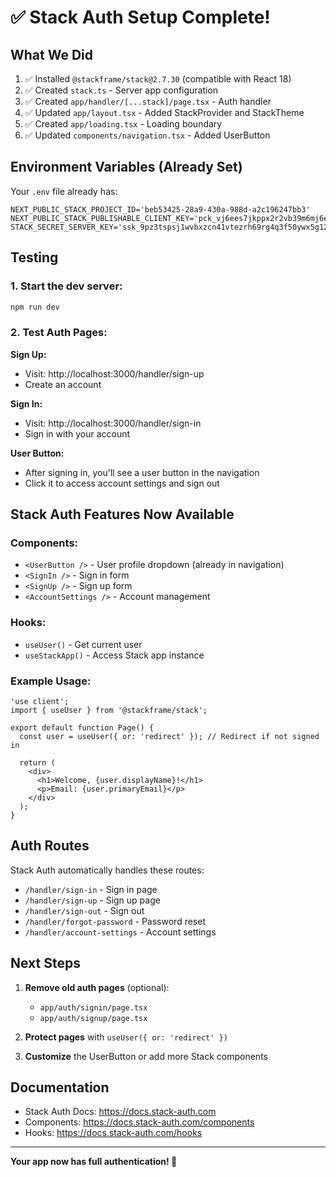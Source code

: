# ✅ Stack Auth Setup Complete!

## What We Did

1. ✅ Installed `@stackframe/stack@2.7.30` (compatible with React 18)
2. ✅ Created `stack.ts` - Server app configuration
3. ✅ Created `app/handler/[...stack]/page.tsx` - Auth handler
4. ✅ Updated `app/layout.tsx` - Added StackProvider and StackTheme
5. ✅ Created `app/loading.tsx` - Loading boundary
6. ✅ Updated `components/navigation.tsx` - Added UserButton

## Environment Variables (Already Set)

Your `.env` file already has:
```env
NEXT_PUBLIC_STACK_PROJECT_ID='beb53425-28a9-430a-988d-a2c196247bb3'
NEXT_PUBLIC_STACK_PUBLISHABLE_CLIENT_KEY='pck_vj6ees7jkppx2r2vb39m6mj6ehq7my720f2b5g791r4tg'
STACK_SECRET_SERVER_KEY='ssk_9pz3tspsj1wvbxzcn41vtezrh69rg4q3f50ywx5g12258'
```

## Testing

### 1. Start the dev server:
```bash
npm run dev
```

### 2. Test Auth Pages:

**Sign Up:**
- Visit: http://localhost:3000/handler/sign-up
- Create an account

**Sign In:**
- Visit: http://localhost:3000/handler/sign-in
- Sign in with your account

**User Button:**
- After signing in, you'll see a user button in the navigation
- Click it to access account settings and sign out

## Stack Auth Features Now Available

### Components:
- `<UserButton />` - User profile dropdown (already in navigation)
- `<SignIn />` - Sign in form
- `<SignUp />` - Sign up form
- `<AccountSettings />` - Account management

### Hooks:
- `useUser()` - Get current user
- `useStackApp()` - Access Stack app instance

### Example Usage:

```tsx
'use client';
import { useUser } from '@stackframe/stack';

export default function Page() {
  const user = useUser({ or: 'redirect' }); // Redirect if not signed in
  
  return (
    <div>
      <h1>Welcome, {user.displayName}!</h1>
      <p>Email: {user.primaryEmail}</p>
    </div>
  );
}
```

## Auth Routes

Stack Auth automatically handles these routes:
- `/handler/sign-in` - Sign in page
- `/handler/sign-up` - Sign up page
- `/handler/sign-out` - Sign out
- `/handler/forgot-password` - Password reset
- `/handler/account-settings` - Account settings

## Next Steps

1. **Remove old auth pages** (optional):
   - `app/auth/signin/page.tsx`
   - `app/auth/signup/page.tsx`
   
2. **Protect pages** with `useUser({ or: 'redirect' })`

3. **Customize** the UserButton or add more Stack components

## Documentation

- Stack Auth Docs: https://docs.stack-auth.com
- Components: https://docs.stack-auth.com/components
- Hooks: https://docs.stack-auth.com/hooks

---

**Your app now has full authentication! 🎉**

